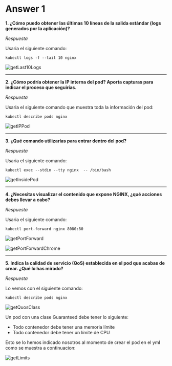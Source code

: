# Answer 1

**1. ¿Cómo puedo obtener las últimas 10 líneas de la salida estándar (logs generados por la aplicación)?**

_Respuesta_

Usaria el siguiente comando:

`kubectl logs -f --tail 10 nginx`

![getLast10Logs](http://shorturl.at/erwLQ)

-----

**2. ¿Cómo podría obtener la IP interna del pod? Aporta capturas para indicar el proceso que seguirías.**

_Respuesta_

Usaria el siguiente comando que muestra toda la información del pod:

`kubectl describe pods nginx`

![getIPPod](http://shorturl.at/ijHL7)

-----

**3. ¿Qué comando utilizarías para entrar dentro del pod?**

_Respuesta_

Usaria el siguiente comando:

`kubectl exec --stdin --tty nginx  -- /bin/bash`


![getInsidePod](http://shorturl.at/jzRTY)

-----

**4. ¿Necesitas visualizar el contenido que expone NGINX, ¿qué acciones debes llevar a cabo?**

_Respuesta_

Usaria el siguiente comando:

`kubectl port-forward nginx 8080:80`

![getPortForward](http://shorturl.at/cBHJP)

![getPortForwardChrome](http://shorturl.at/glpER)


-----

**5. Indica la calidad de servicio (QoS) establecida en el pod que acabas de crear. ¿Qué lo has mirado?**

_Respuesta_

Lo vemos con el siguiente comando:

`kubectl describe pods nginx`

![getQuosClass](http://shorturl.at/nquHX)

Un pod con una clase Guaranteed debe tener lo siguiente:

* Todo contenedor debe tener una memoria límite
* Todo contenedor debe tener un límite de CPU

Esto se lo hemos indicado nosotros al momento de crear el pod en el yml como se muestra a continuacion:

![getLimits](http://shorturl.at/prIS1)